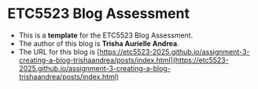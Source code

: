 
# ETC5523 Blog Assessment

* This is a **template** for the ETC5523 Blog Assessment. 
* The author of this blog is **Trisha Aurielle Andrea**.
* The URL for this blog is [https://etc5523-2025.github.io/assignment-3-creating-a-blog-trishaandrea/posts/index.html](https://etc5523-2025.github.io/assignment-3-creating-a-blog-trishaandrea/posts/index.html)
